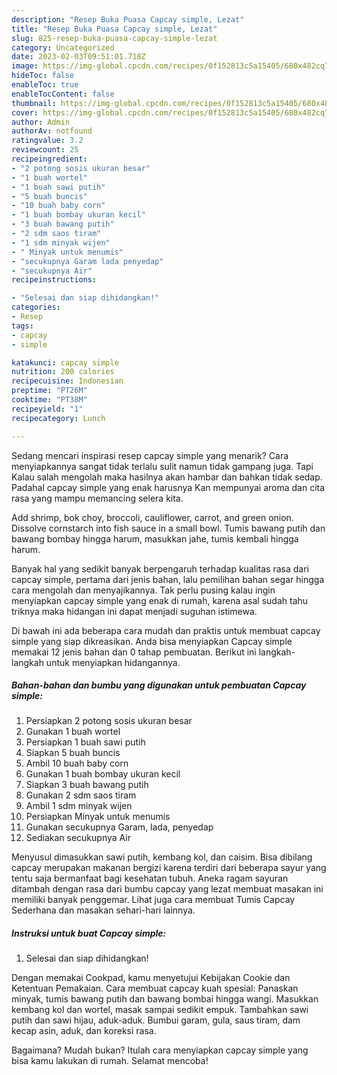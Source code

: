 ```yaml
---
description: "Resep Buka Puasa Capcay simple, Lezat"
title: "Resep Buka Puasa Capcay simple, Lezat"
slug: 825-resep-buka-puasa-capcay-simple-lezat
category: Uncategorized
date: 2023-02-03T09:51:01.718Z
image: https://img-global.cpcdn.com/recipes/0f152813c5a15405/680x482cq70/capcay-simple-foto-resep-utama.jpg
hideToc: false
enableToc: true
enableTocContent: false
thumbnail: https://img-global.cpcdn.com/recipes/0f152813c5a15405/680x482cq70/capcay-simple-foto-resep-utama.jpg
cover: https://img-global.cpcdn.com/recipes/0f152813c5a15405/680x482cq70/capcay-simple-foto-resep-utama.jpg
author: Admin
authorAv: notfound
ratingvalue: 3.2
reviewcount: 25
recipeingredient:
- "2 potong sosis ukuran besar"
- "1 buah wortel"
- "1 buah sawi putih"
- "5 buah buncis"
- "10 buah baby corn"
- "1 buah bombay ukuran kecil"
- "3 buah bawang putih"
- "2 sdm saos tiram"
- "1 sdm minyak wijen"
- " Minyak untuk menumis"
- "secukupnya Garam lada penyedap"
- "secukupnya Air"
recipeinstructions:

- "Selesai dan siap dihidangkan!"
categories:
- Resep
tags:
- capcay
- simple

katakunci: capcay simple 
nutrition: 200 calories
recipecuisine: Indonesian
preptime: "PT26M"
cooktime: "PT38M"
recipeyield: "1"
recipecategory: Lunch

---
```



Sedang mencari inspirasi resep capcay simple yang menarik? Cara menyiapkannya sangat tidak terlalu sulit namun tidak gampang juga. Tapi Kalau salah mengolah maka hasilnya akan hambar dan bahkan tidak sedap. Padahal capcay simple yang enak harusnya Kan mempunyai aroma dan cita rasa yang mampu memancing selera kita.


Add shrimp, bok choy, broccoli, cauliflower, carrot, and green onion. Dissolve cornstarch into fish sauce in a small bowl. Tumis bawang putih dan bawang bombay hingga harum, masukkan jahe, tumis kembali hingga harum.

Banyak hal yang sedikit banyak berpengaruh terhadap kualitas rasa dari capcay simple, pertama dari jenis bahan, lalu pemilihan bahan segar hingga cara mengolah dan menyajikannya. Tak perlu pusing kalau ingin menyiapkan capcay simple yang enak di rumah, karena asal sudah tahu triknya maka hidangan ini dapat menjadi suguhan istimewa.


Di bawah ini ada beberapa cara mudah dan praktis untuk membuat capcay simple yang siap dikreasikan. Anda bisa menyiapkan Capcay simple memakai 12 jenis bahan dan 0 tahap pembuatan. Berikut ini langkah-langkah untuk menyiapkan hidangannya.

<!--inarticleads1-->

##### Bahan-bahan dan bumbu yang digunakan untuk pembuatan Capcay simple:

1. Persiapkan 2 potong sosis ukuran besar
1. Gunakan 1 buah wortel
1. Persiapkan 1 buah sawi putih
1. Siapkan 5 buah buncis
1. Ambil 10 buah baby corn
1. Gunakan 1 buah bombay ukuran kecil
1. Siapkan 3 buah bawang putih
1. Gunakan 2 sdm saos tiram
1. Ambil 1 sdm minyak wijen
1. Persiapkan  Minyak untuk menumis
1. Gunakan secukupnya Garam, lada, penyedap
1. Sediakan secukupnya Air


Menyusul dimasukkan sawi putih, kembang kol, dan caisim. Bisa dibilang capcay merupakan makanan bergizi karena terdiri dari beberapa sayur yang tentu saja bermanfaat bagi kesehatan tubuh. Aneka ragam sayuran ditambah dengan rasa dari bumbu capcay yang lezat membuat masakan ini memiliki banyak penggemar. Lihat juga cara membuat Tumis Capcay Sederhana dan masakan sehari-hari lainnya. 

<!--inarticleads2-->

##### Instruksi untuk buat Capcay simple:


1. Selesai dan siap dihidangkan!

Dengan memakai Cookpad, kamu menyetujui Kebijakan Cookie dan Ketentuan Pemakaian. Cara membuat capcay kuah spesial: Panaskan minyak, tumis bawang putih dan bawang bombai hingga wangi. Masukkan kembang kol dan wortel, masak sampai sedikit empuk. Tambahkan sawi putih dan sawi hijau, aduk-aduk. Bumbui garam, gula, saus tiram, dam kecap asin, aduk, dan koreksi rasa. 

Bagaimana? Mudah bukan? Itulah cara menyiapkan capcay simple yang bisa kamu lakukan di rumah. Selamat mencoba!

